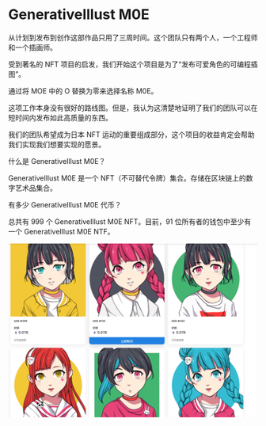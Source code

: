 # GenerativeIllust M0E

从计划到发布到创作这部作品只用了三周时间。这个团队只有两个人，一个工程师和一个插画师。

受到著名的 NFT 项目的启发，我们开始这个项目是为了“发布可爱角色的可编程插图”。

通过将 MOE 中的 O 替换为零来选择名称 M0E。

这项工作本身没有很好的路线图。但是，我认为这清楚地证明了我们的团队可以在短时间内发布如此高质量的东西。

我们的团队希望成为日本 NFT 运动的重要组成部分，这个项目的收益肯定会帮助我们实现我们想要实现的愿景。

什么是 GenerativeIllust M0E？

GenerativeIllust M0E 是一个 NFT（不可替代令牌）集合。存储在区块链上的数字艺术品集合。

有多少 GenerativeIllust M0E 代币？

总共有 999 个 GenerativeIllust M0E NFT。目前，91 位所有者的钱包中至少有一个 GenerativeIllust M0E NTF。

![nft](0063bb57-1154-4094-ab4c-a885764856ad_.png)
